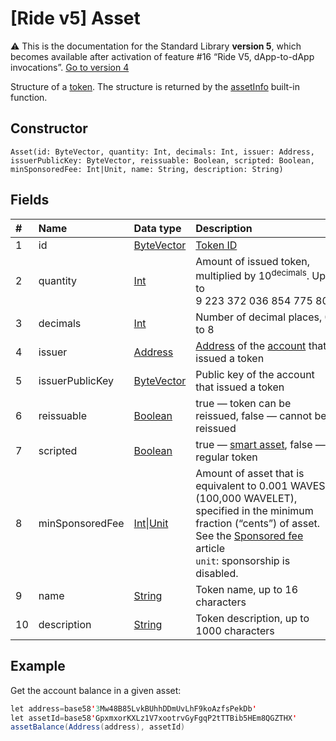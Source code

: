 # [Ride v5] Asset

:warning: This is the documentation for the Standard Library **version 5**, which becomes available after activation of feature #16 “Ride V5, dApp-to-dApp invocations”. [Go to version 4](/en/ride/structures/common-structures/asset)

Structure of a [token](/en/blockchain/token/). The structure is returned by the [assetInfo](/en/ride/v5/functions/built-in-functions/blockchain-functions#assetinfo) built-in function.

## Constructor

``` ride
Asset(id: ByteVector, quantity: Int, decimals: Int, issuer: Address, issuerPublicKey: ByteVector, reissuable: Boolean, scripted: Boolean, minSponsoredFee: Int|Unit, name: String, description: String)
```

## Fields

|   #   | Name | Data type | Description |
| :--- | :--- | :--- | :--- |
| 1 | id | [ByteVector](/en/ride/v5/data-types/byte-vector) | [Token ID](/en/blockchain/token/token-id) |
| 2 | quantity | [Int](/en/ride/v5/data-types/int) | Amount of issued token, multiplied by 10<sup>decimals</sup>. Up to 9&nbsp;223&nbsp;372&nbsp;036&nbsp;854&nbsp;775&nbsp;806 |
| 3 | decimals | [Int](/en/ride/v5/data-types/int) | Number of decimal places, 0 to 8 |
| 4 | issuer | [Address](/en/ride/v5/structures/common-structures/address) | [Address](/en/blockchain/account/address) of the [account](/en/blockchain/account/) that issued a token |
| 5 | issuerPublicKey | [ByteVector](/en/ride/v5/data-types/byte-vector) | Public key of the account that issued a token |
| 6 | reissuable | [Boolean](/en/ride/v5/data-types/boolean) | true — token can be reissued, false — cannot be reissued |
| 7 | scripted | [Boolean](/en/ride/v5/data-types/boolean) | true — [smart asset](/en/building-apps/smart-contracts/what-is-smart-asset), false — regular token |
| 8 | minSponsoredFee | [Int](/en/ride/v5/data-types/int)&#124;[Unit](/en/ride/v5/data-types/unit) | Amount of asset that is equivalent to 0.001 WAVES (100,000 WAVELET), specified in the minimum fraction (“cents”) of asset. See the [Sponsored fee](/en/blockchain/waves-protocol/sponsored-fee) article<br>`unit`: sponsorship is disabled. |
| 9 | name | [String](/en/ride/v5/data-types/string) | Token name, up to 16 characters |
| 10 | description | [String](/en/ride/v5/data-types/string) | Token description, up to 1000 characters |

## Example

Get the account balance in a given asset:

```scala
let address=base58'3Mw48B85LvkBUhhDDmUvLhF9koAzfsPekDb'
let assetId=base58'GpxmxorKXLz1V7xootrvGyFgqP2tTTBib5HEm8QGZTHX'
assetBalance(Address(address), assetId)
```
